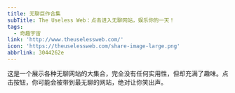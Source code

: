 ```yaml
---
title: 无聊巨作合集
subTitle: The Useless Web：点击进入无聊网站，娱乐你的一天！
tags:
  - 奇趣宇宙
link: 'http://www.theuselessweb.com/'
icon: 'https://theuselessweb.com/share-image-large.png'
abbrlink: 3044262e
---
```


这是一个展示各种无聊网站的大集合，完全没有任何实用性，但却充满了趣味。点击按钮，你可能会被带到最无聊的网站，绝对让你笑出声。